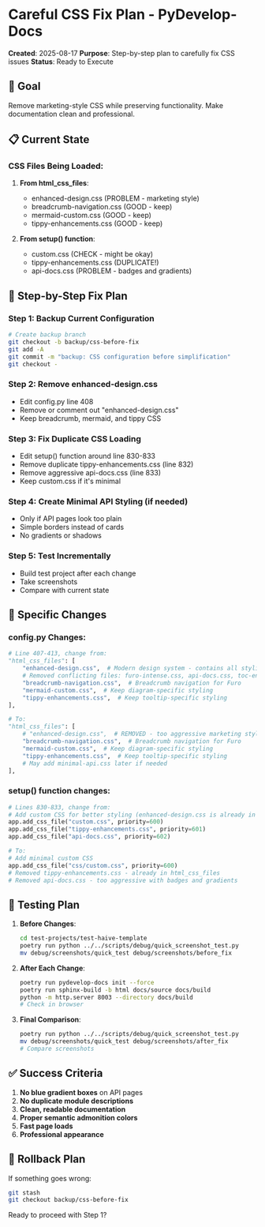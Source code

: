 # Careful CSS Fix Plan - PyDevelop-Docs

**Created**: 2025-08-17
**Purpose**: Step-by-step plan to carefully fix CSS issues
**Status**: Ready to Execute

## 🎯 Goal

Remove marketing-style CSS while preserving functionality. Make documentation clean and professional.

## 📋 Current State

### CSS Files Being Loaded:

1. **From html_css_files**:
   - enhanced-design.css (PROBLEM - marketing style)
   - breadcrumb-navigation.css (GOOD - keep)
   - mermaid-custom.css (GOOD - keep)
   - tippy-enhancements.css (GOOD - keep)

2. **From setup() function**:
   - custom.css (CHECK - might be okay)
   - tippy-enhancements.css (DUPLICATE!)
   - api-docs.css (PROBLEM - badges and gradients)

## 🔧 Step-by-Step Fix Plan

### Step 1: Backup Current Configuration

```bash
# Create backup branch
git checkout -b backup/css-before-fix
git add -A
git commit -m "backup: CSS configuration before simplification"
git checkout -
```

### Step 2: Remove enhanced-design.css

- Edit config.py line 408
- Remove or comment out "enhanced-design.css"
- Keep breadcrumb, mermaid, and tippy CSS

### Step 3: Fix Duplicate CSS Loading

- Edit setup() function around line 830-833
- Remove duplicate tippy-enhancements.css (line 832)
- Remove aggressive api-docs.css (line 833)
- Keep custom.css if it's minimal

### Step 4: Create Minimal API Styling (if needed)

- Only if API pages look too plain
- Simple borders instead of cards
- No gradients or shadows

### Step 5: Test Incrementally

- Build test project after each change
- Take screenshots
- Compare with current state

## 📝 Specific Changes

### config.py Changes:

```python
# Line 407-413, change from:
"html_css_files": [
    "enhanced-design.css",  # Modern design system - contains all styling
    # Removed conflicting files: furo-intense.css, api-docs.css, toc-enhancements.css
    "breadcrumb-navigation.css",  # Breadcrumb navigation for Furo
    "mermaid-custom.css",  # Keep diagram-specific styling
    "tippy-enhancements.css",  # Keep tooltip-specific styling
],

# To:
"html_css_files": [
    # "enhanced-design.css",  # REMOVED - too aggressive marketing style
    "breadcrumb-navigation.css",  # Breadcrumb navigation for Furo
    "mermaid-custom.css",  # Keep diagram-specific styling
    "tippy-enhancements.css",  # Keep tooltip-specific styling
    # May add minimal-api.css later if needed
],
```

### setup() function changes:

```python
# Lines 830-833, change from:
# Add custom CSS for better styling (enhanced-design.css is already in html_css_files)
app.add_css_file("custom.css", priority=600)
app.add_css_file("tippy-enhancements.css", priority=601)
app.add_css_file("api-docs.css", priority=602)

# To:
# Add minimal custom CSS
app.add_css_file("css/custom.css", priority=600)
# Removed tippy-enhancements.css - already in html_css_files
# Removed api-docs.css - too aggressive with badges and gradients
```

## 🧪 Testing Plan

1. **Before Changes**:

   ```bash
   cd test-projects/test-haive-template
   poetry run python ../../scripts/debug/quick_screenshot_test.py
   mv debug/screenshots/quick_test debug/screenshots/before_fix
   ```

2. **After Each Change**:

   ```bash
   poetry run pydevelop-docs init --force
   poetry run sphinx-build -b html docs/source docs/build
   python -m http.server 8003 --directory docs/build
   # Check in browser
   ```

3. **Final Comparison**:
   ```bash
   poetry run python ../../scripts/debug/quick_screenshot_test.py
   mv debug/screenshots/quick_test debug/screenshots/after_fix
   # Compare screenshots
   ```

## ✅ Success Criteria

1. **No blue gradient boxes** on API pages
2. **No duplicate module descriptions**
3. **Clean, readable documentation**
4. **Proper semantic admonition colors**
5. **Fast page loads**
6. **Professional appearance**

## 🚨 Rollback Plan

If something goes wrong:

```bash
git stash
git checkout backup/css-before-fix
```

Ready to proceed with Step 1?

